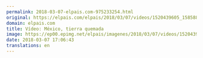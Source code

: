 ```yaml
---
permalink: 2018-03-07-elpais.com-975233254.html
original: https://elpais.com/elpais/2018/03/07/videos/1520439605_158588.html#?ref=rss&format=simple&link=link
domain: elpais.com
title: Vídeo: México, tierra quemada
image: https://ep00.epimg.net/elpais/imagenes/2018/03/07/videos/1520439605_158588_1520440944_rrss_normal.jpg
date: 2018-03-07 17:06:43
translations: en
---
```


